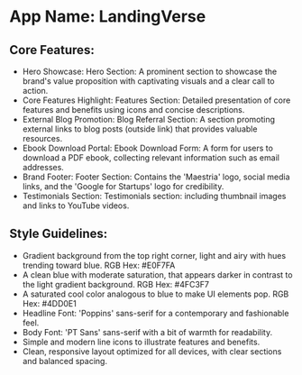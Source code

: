 # **App Name**: LandingVerse

## Core Features:

- Hero Showcase: Hero Section: A prominent section to showcase the brand's value proposition with captivating visuals and a clear call to action.
- Core Features Highlight: Features Section: Detailed presentation of core features and benefits using icons and concise descriptions.
- External Blog Promotion: Blog Referral Section: A section promoting external links to blog posts (outside link) that provides valuable resources.
- Ebook Download Portal: Ebook Download Form: A form for users to download a PDF ebook, collecting relevant information such as email addresses.
- Brand Footer: Footer Section: Contains the 'Maestria' logo, social media links, and the 'Google for Startups' logo for credibility.
- Testimonials Section: Testimonials section: including thumbnail images and links to YouTube videos.

## Style Guidelines:

- Gradient background from the top right corner, light and airy with hues trending toward blue. RGB Hex: #E0F7FA
- A clean blue with moderate saturation, that appears darker in contrast to the light gradient background. RGB Hex: #4FC3F7
- A saturated cool color analogous to blue to make UI elements pop. RGB Hex: #4DD0E1
- Headline Font: 'Poppins' sans-serif for a contemporary and fashionable feel.
- Body Font: 'PT Sans' sans-serif with a bit of warmth for readability.
- Simple and modern line icons to illustrate features and benefits.
- Clean, responsive layout optimized for all devices, with clear sections and balanced spacing.